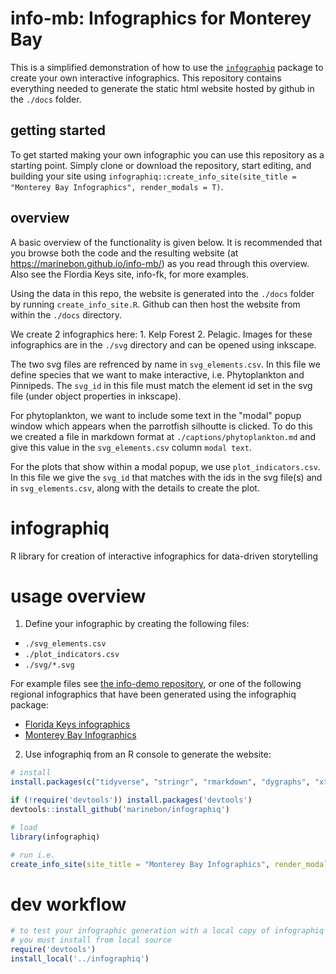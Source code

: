 
# info-mb: Infographics for Monterey Bay

This is a simplified demonstration of how to use the [`infographiq`](https://github.com/marinebon/infographiq) package to create your own interactive infographics. This repository contains everything needed to generate the static html website hosted by github in the `./docs` folder.

## getting started

To get started making your own infographic you can use this repository as a starting point. Simply clone or download the repository, start editing, and building your site using `infographiq::create_info_site(site_title = "Monterey Bay Infographics", render_modals = T)`.

## overview

A basic overview of the functionality is given below. It is recommended that you browse both the code and the resulting website (at https://marinebon.github.io/info-mb/) as you read through this overview. Also see the Flordia Keys site, info-fk, for more examples.

Using the data in this repo, the website is generated into the `./docs` folder by running `create_info_site.R`. Github can then host the website from within the `./docs` directory.

We create 2 infographics here: 1. Kelp Forest 2. Pelagic. Images for these infographics are in the `./svg` directory and can be opened using inkscape.

The two svg files are refrenced by name in `svg_elements.csv`. In this file we define species that we want to make interactive, i.e.  Phytoplankton and Pinnipeds. The `svg_id` in this file must match the element id set in the svg file (under object properties in inkscape). 

For phytoplankton, we want to include some text in the "modal" popup window which appears when the parrotfish silhoutte is clicked. To do this we created a file in markdown format at `./captions/phytoplankton.md` and give this value in the `svg_elements.csv` column `modal text`.

For the plots that show within a modal popup, we use `plot_indicators.csv`. In this file we give the `svg_id` that matches with the ids in the svg file(s) and in `svg_elements.csv`, along with the details to create the plot.

# infographiq
R library for creation of interactive infographics for data-driven storytelling

# usage overview

1. Define your infographic by creating the following files:

* `./svg_elements.csv`
* `./plot_indicators.csv`
* `./svg/*.svg`

For example files see [the info-demo repository](https://github.com/marinebon/info-demo), or one of the following regional infographics that have been generated using the infographiq package:

* [Florida Keys infographics](https://github.com/marinebon/info-fk/)
* [Monterey Bay Infographics](https://github.com/marinebon/info-mb)

2. Use infographiq from an R console to generate the website:

```R
# install
install.packages(c("tidyverse", "stringr", "rmarkdown", "dygraphs", "xts", "lubridate", "geojsonio", "RColorBrewer", "leaflet", "crosstalk", "servr", "roxygen2", "futile.logger"))

if (!require('devtools')) install.packages('devtools')
devtools::install_github('marinebon/infographiq')

# load
library(infographiq)

# run i.e.
create_info_site(site_title = "Monterey Bay Infographics", render_modals = T)
```

# dev workflow

```R
# to test your infographic generation with a local copy of infographiq
# you must install from local source
require('devtools')
install_local('../infographiq')
```
